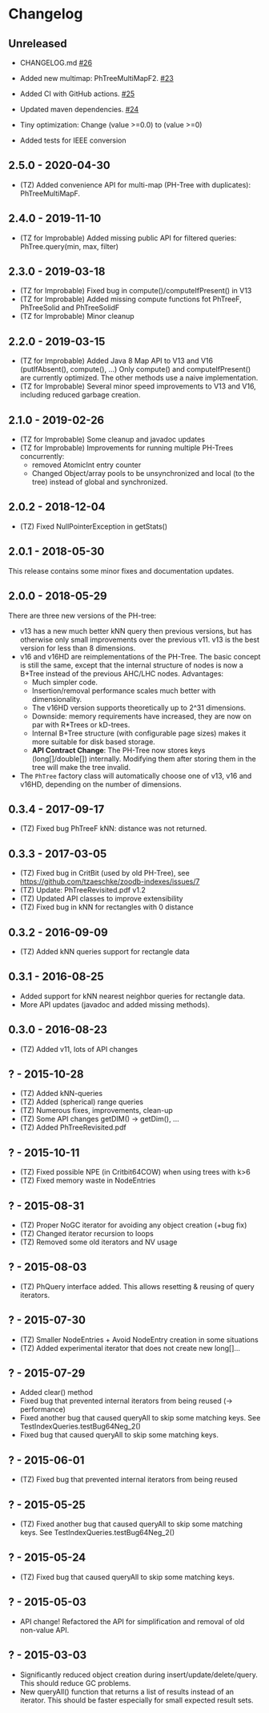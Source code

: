 # Changelog

## Unreleased

- CHANGELOG.md [#26](https://github.com/tzaeschke/phtree/pull/26)
- Added new multimap: PhTreeMultiMapF2. [#23](https://github.com/tzaeschke/phtree/pull/23)
- Added CI with GitHub actions. [#25](https://github.com/tzaeschke/phtree/pull/25)
- Updated maven dependencies. [#24](https://github.com/tzaeschke/phtree/pull/24)

- Tiny optimization: Change (value >=0.0) to (value >=0)
- Added tests for IEEE conversion

## 2.5.0 - 2020-04-30

- (TZ) Added convenience API for multi-map (PH-Tree with duplicates): PhTreeMultiMapF.

## 2.4.0 - 2019-11-10

- (TZ for Improbable) Added missing public API for filtered queries: PhTree.query(min, max, filter)

## 2.3.0 - 2019-03-18

- (TZ for Improbable) Fixed bug in compute()/computeIfPresent() in V13
- (TZ for Improbable) Added missing compute functions fot PhTreeF, PhTreeSolid and PhTreeSolidF
- (TZ for Improbable) Minor cleanup

## 2.2.0 - 2019-03-15

- (TZ for Improbable) Added Java 8 Map API to V13 and V16 (putIfAbsent(), compute(), ...)
  Only compute() and computeIfPresent() are currently optimized. The other methods use a naive implementation.
- (TZ for Improbable) Several minor speed improvements to V13 and V16, including reduced garbage creation.

## 2.1.0 - 2019-02-26

- (TZ for Improbable) Some cleanup and javadoc updates
- (TZ for Improbable) Improvements for running multiple PH-Trees concurrently:
    - removed AtomicInt entry counter
    - Changed Object/array pools to be unsynchronized and local (to the tree) instead of global and synchronized.

## 2.0.2 - 2018-12-04

- (TZ) Fixed NullPointerException in getStats()

## 2.0.1 - 2018-05-30

This release contains some minor fixes and documentation updates.

## 2.0.0 - 2018-05-29

There are three new versions of the PH-tree:

- v13 has a new much better kNN query then previous versions, but has otherwise only small improvements over
  the previous v11. v13 is the best version for less than 8 dimensions.
- v16 and v16HD are reimplementations of the PH-Tree. The basic concept is still the same, except that the internal
  structure of nodes is now a B+Tree instead of the previous AHC/LHC nodes. Advantages:
    * Much simpler code.
    * Insertion/removal performance scales much better with dimensionality.
    * The v16HD version supports theoretically up to 2^31 dimensions.
    * Downside: memory requirements have increased, they are now on par with R*Trees or kD-trees.
    * Internal B+Tree structure (with configurable page sizes) makes it more suitable for disk based storage.
    * **API Contract Change**: The PH-Tree now stores keys (long[]/double[]) internally. Modifying them
      after storing them in the tree will make the tree invalid.
- The `PhTree` factory class will automatically choose one of v13, v16 and v16HD, depending on the number of dimensions.

## 0.3.4 - 2017-09-17

- (TZ) Fixed bug PhTreeF kNN: distance was not returned.

## 0.3.3 - 2017-03-05

- (TZ) Fixed bug in CritBit (used by old PH-Tree), see
  https://github.com/tzaeschke/zoodb-indexes/issues/7
- (TZ) Update: PhTreeRevisited.pdf v1.2
- (TZ) Updated API classes to improve extensibility
- (TZ) Fixed bug in kNN for rectangles with 0 distance

## 0.3.2 - 2016-09-09

- (TZ) Added kNN queries support for rectangle data

## 0.3.1 - 2016-08-25

- Added support for kNN nearest neighbor queries for rectangle data.
- More API updates (javadoc and added missing methods).

## 0.3.0 - 2016-08-23

- (TZ) Added v11, lots of API changes

## ? - 2015-10-28

- (TZ) Added kNN-queries
- (TZ) Added (spherical) range queries
- (TZ) Numerous fixes, improvements, clean-up
- (TZ) Some API changes getDIM() -> getDim(), ...
- (TZ) Added PhTreeRevisited.pdf

## ? - 2015-10-11

- (TZ) Fixed possible NPE (in Critbit64COW) when using trees with k>6
- (TZ) Fixed memory waste in NodeEntries

## ? - 2015-08-31

- (TZ) Proper NoGC iterator for avoiding any object creation (+bug fix)
- (TZ) Changed iterator recursion to loops
- (TZ) Removed some old iterators and NV usage

## ? - 2015-08-03

- (TZ) PhQuery interface added. This allows resetting & reusing of query iterators.

## ? - 2015-07-30

- (TZ) Smaller NodeEntries + Avoid NodeEntry creation in some situations
- (TZ) Added experimental iterator that does not create new long[]...

## ? - 2015-07-29

- Added clear() method
- Fixed bug that prevented internal iterators from being reused (-> performance)
- Fixed another bug that caused queryAll to skip some matching keys.
  See TestIndexQueries.testBug64Neg_2()
- Fixed bug that caused queryAll to skip some matching keys.

## ? - 2015-06-01

- (TZ) Fixed bug that prevented internal iterators from being reused

## ? - 2015-05-25

- (TZ) Fixed another bug that caused queryAll to skip some matching keys.
  See TestIndexQueries.testBug64Neg_2()

## ? - 2015-05-24

- (TZ) Fixed bug that caused queryAll to skip some matching keys.

## ? - 2015-05-03

- API change! Refactored the API for simplification and removal of old non-value API.

## ? - 2015-03-03

- Significantly reduced object creation during insert/update/delete/query. This should reduce
  GC problems.
- New queryAll() function that returns a list of results instead of an iterator. This should
  be faster especially for small expected result sets.
 